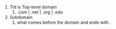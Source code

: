 1. Tld is Top-level domain
	1. .com | .net | .org | .edu
2.  Subdomain 
	1. what comes before the domain and ends with . 
